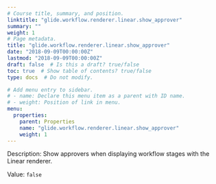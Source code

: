 ```yaml
---
# Course title, summary, and position.
linktitle: "glide.workflow.renderer.linear.show_approver"
summary: ""
weight: 1
# Page metadata.
title: "glide.workflow.renderer.linear.show_approver"
date: "2018-09-09T00:00:00Z"
lastmod: "2018-09-09T00:00:00Z"
draft: false  # Is this a draft? true/false
toc: true  # Show table of contents? true/false
type: docs  # Do not modify.

# Add menu entry to sidebar.
# - name: Declare this menu item as a parent with ID name.
# - weight: Position of link in menu.
menu:
  properties:
    parent: Properties
    name: "glide.workflow.renderer.linear.show_approver"
    weight: 1
---
```


Description: Show approvers when displaying workflow stages with the Linear renderer.


Value: `false`